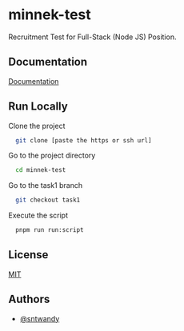 # minnek-test
Recruitment Test for Full-Stack (Node JS) Position.


## Documentation

[Documentation](https://docs.minnekdigital.com/join/recruitment-process/challenges/full-stack.html)
## Run Locally

Clone the project

```bash
  git clone [paste the https or ssh url]
```

Go to the project directory

```bash
  cd minnek-test
```

Go to the task1 branch

```bash
  git checkout task1
```

Execute the script

```bash
  pnpm run run:script
```

## License

[MIT](https://choosealicense.com/licenses/mit/)
## Authors

- [@sntwandy](https://www.github.com/sntwandy)
